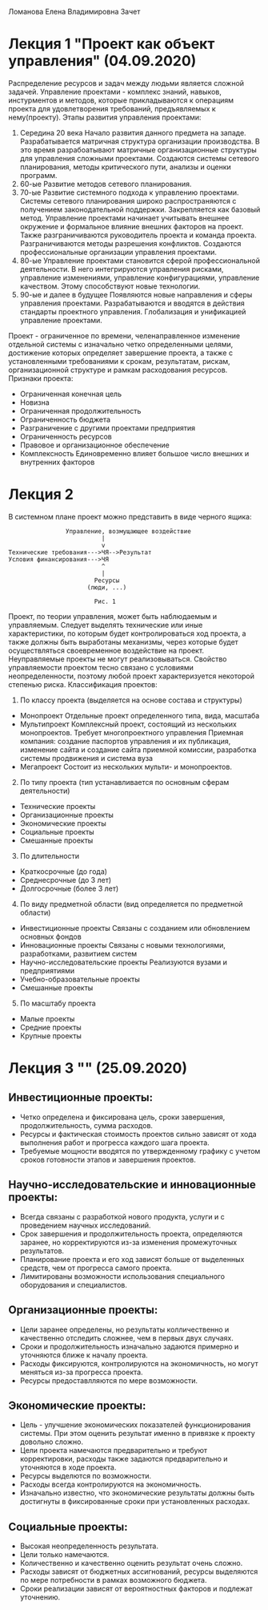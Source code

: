 Ломанова Елена Владимировна
Зачет

# Лекция 1 "Проект как объект управления" (04.09.2020)
Распределение ресурсов и задач между людьми является сложной задачей.
Управление проектами - комплекс знаний, навыков, инстурментов и методов, которые прикладываются к операциям проекта для удовлетворения требований, предъявляемых к нему(проекту).
Этапы развития управления проектами:
1. Середина 20 века
Начало развития данного предмета на западе. Разрабатывается матричная структура организации производства. В это время разрабоатывают матричные организационные структуры для управления сложными проектами. Создаются системы сетевого планирования, методы критического пути, анализы и оценки программ.
2. 60-ые
Развитие методов сетевого планирования. 
3. 70-ые
Развитие системного подхода к управлению проектами. Системы сетевого планирования широко распространяются с получением законодательной поддержки. Закрепляется как базовый метод. Управление проектами начинает учитывать внешнее окружение и формальное влияние внешних факторов на проект. Также разграничиваются руководитель проекта и команда проекта. Разграничиваются методы разрешения конфликтов. Создаются профессиональные организации управления проектами.
4. 80-ые
Управление проектами становится сферой профессиональной деятельности. В него интегрируются управления рисками, управление изменениями, управление конфигурациями, управление качеством. Этому способствуют новые технологии. 
5. 90-ые и далее в будущее
Появляются новые направления и сферы управления проектами. Разрабатываются и вводятся в действия стандарты проектного управления. Глобализация и унификацией управление проектами.
		
Проект - ограниченное по времени, челенаправленное изменение отдельной системы с изначально четко определенными целями, достижение которых определяет завершение проекта, а также с установленными требованиями к срокам, результатам, рискам, организационной структуре и рамкам расходования ресурсов.
Признаки проекта:
* Ограниченная конечная цель
* Новизна
* Ограниченная продолжительность
* Ограниченность бюджета
* Разграничение с другими проектами предприятия
* Ограниченность ресурсов
* Правовое и организационное обеспечение
* Комплексность
Единовременно влияет большое число внешних и внутренних факторов

# Лекция 2
В системном плане проект можно представить в виде черного ящика:
	
					Управление, возмущающее воздействие
							  |
							  v
	Технические требования--->ЧЯ-->Результат
	Условия финансирования--->ЧЯ
							  ^
							  |
							Ресурсы
						  (люди, ...)
						  
							Рис. 1
	
Проект, по теории управления, может быть наблюдаемым и управляемым. Следует выделять технические или иные характеристики, по которым будет контролироваться ход проекта, а также должны быть выработаны механизмы, через которые будет осуществляться своевременное воздействие на проект. Неуправляемые проекты не могут реализовываться.
Свойство управляемости проектом тесно связано с условиями неопределенности, поэтому любой проект характеризуется некоторой степенью риска.
Классификация проектов:
1. По классу проекта (выделяется на основе состава и структуры)
* Монопроект
Отдельные проект определенного типа, вида, масштаба
* Мультипроект
Комплексный проект, состоящий из нескольких монопроектов. Требует многопроектного управления
Приемная компания: создание паспортов управления и их публикация, изменение сайта и создание сайта приемной комиссии, разработка системы продвижения и система вуза
* Мегапроект
Состоит из нескольких мульти- и монопроектов. 
2. По типу проекта (тип устанавливается по основным сферам деятельности)
* Технические проекты
* Организационные проекты
* Экономические проекты
* Социальные проекты
* Смешанные проекты
3. По длительности
* Краткосрочные (до года)
* Среднесрочные (до 3 лет)
* Долгосрочные (более 3 лет)
4. По виду предметной области (вид определяется по предметной области)
* Инвестиционные проекты
Связаны с созданием или обновлением основных фондов
* Инновационные проекты
Связаны с новыми технологиями, разработками, развитием систем
* Научно-исследовательские проекты
Реализуются вузами и предприятиями
* Учебно-образовательные проекты
* Смешанные проекты
5. По масштабу проекта
* Малые проекты
* Средние проекты
* Крупные проекты

# Лекция 3 "" (25.09.2020)
## Инвестиционные проекты:
* Четко определена и фиксирована цель, сроки завершения, продолжительность, сумма расходов.
* Ресурсы и фактическая стоимость проектов сильно зависят от хода выполнения работ и прогресса каждого шага проекта.
* Требуемые мощности вводятся по утвержденному графику с учетом сроков готовности этапов и завершения проектов.
## Научно-исследовательские и инновационные проекты:
* Всегда связаны с разработкой нового продукта, услуги и с проведением научных исследований.
* Срок завершения и продолжительность проекта, определяются заранее, но корректируются из-за изменения промежуточных результатов.
* Планирование проекта и его ход зависят больше от выделенных средств, чем от прогресса самого проекта.
* Лимитированы возможности использования специального оборудования и специалистов.
## Организационные проекты:
* Цели заранее определены, но результаты колличественно и качественно отследить сложнее, чем в первых двух случаях.
* Сроки и продолжительность изначально задаются примерно и уточняются ближе к началу проекта.
* Расходы фиксируются, контролируются на экономичность, но могут меняться из-за прогресса проекта.
* Ресурсы предоставлляются по мере возможности.
## Экономические проекты:
* Цель - улучшение экономических показателей функционирования системы. При этом оценить результат именно в привязке к проекту довольно сложно.
* Цели проекта намечаются предварительно и требуют корректировки, расходы также задаются предварительно и уточняются в ходе проекта.
* Ресурсы выделются по возможности.
* Расходы всегда контролируются на экономичность.
* Изначально известно, что экономические результаты должны быть достигнуты в фиксированные сроки при установленных расходах.
## Социальные проекты:
* Высокая неопределенность результата.
* Цели только намечаются.
* Количественно и качественно оценить результат очень сложно.
* Расходы зависят от бюджетных ассигнований, ресурсы выделяются по мере потребности в рамках возможного бюджета.
* Сроки реализации зависят от вероятностных факторов и подлежат уточнению.
